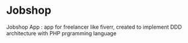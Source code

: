 # Jobshop
Jobshop App : app for freelancer like fiverr, created to implement DDD architecture with PHP prgramming language
